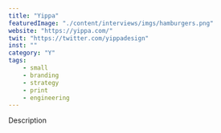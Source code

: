 ```yaml
---
title: "Yippa"
featuredImage: "./content/interviews/imgs/hamburgers.png"
website: "https://yippa.com/"
twit: "https://twitter.com/yippadesign"
inst: ""
category: "Y"
tags:
    - small
    - branding
    - strategy
    - print
    - engineering
---
```


Description
